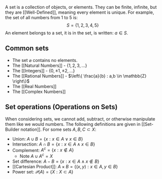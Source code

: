 A set is a collection of objects, or elements. They can be finite, infinite, but they are [[Well-Defined]], meaning every element is unique. For example, the set of all numbers from 1 to 5 is:
$$S=\{1,2,3,4,5\}$$
An element belongs to a set, it is in the set, is written: $a\in S$.
## Common sets
- The set $\varnothing$ contains no elements.
- The [[Natural Numbers]] - $\{ 1,2,3,\dots \}$
- The [[Integers]] - $\{ 0,\pm 1, \pm 2,\dots \}$
- The [[Rational Numbers]] - $\left\{  \frac{a}{b} : a,b \in \mathbb{Z} \right\}$
- The [[Real Numbers]]
- The [[Complex Numbers]]
## Set operations (Operations on Sets)
When considering sets, we cannot add, subtract, or otherwise manipulate them like we would numbers. The following definitions are given in [[Set-Builder notation]].
For some sets $A,B,C\subset X$:
- Union: $A\cup B = \{x: x\in A\lor x\in B\}$
- Intersection: $A\cap B=\{x:x\in A\land x \in B\}$
- Complement: $A^c=\{x:x\not\in A\}$
    - Note $A\cup A^c=X$
- Set difference: $A-B=\{x:x\in A\land x\not\in B\}$
- [[Cartesian Product]]: $A\times B=\{(x,y):x\in A, y\in B\}$
- Power set: $\mathcal{P}(A)=\{X:X\subset A\}$

